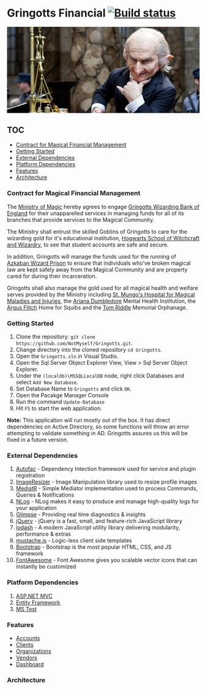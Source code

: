# Gringotts Financial [![Build status](https://ci.appveyor.com/api/projects/status/r26bfloq6gl2b7r8?svg=true)](https://ci.appveyor.com/project/NotMyself/gringotts)

![Gringotts](/docs/images/gringotts_wide.jpg?raw=true "Gringotts")

## TOC

- [Contract for Magical Financial Management](#contract-for-magical-financial-management)
- [Getting Started](#getting-started)
- [External Dependencies](#external-dependencies)
- [Platform Dependencies](#platform-dependencies)
- [Features](#features)
- [Architecture](#architecture)


### Contract for Magical Financial Management

The [Ministry of Magic](http://harrypotter.wikia.com/wiki/British_Ministry_of_Magic) hereby agrees to engage [Gringotts Wizarding Bank of England](http://harrypotter.wikia.com/wiki/Gringotts_Wizarding_Bank) for their unapparelled services in managing funds for all of its branches that provide services to the Magical Community.

The Ministry shall entrust the skilled Goblins of Gringotts to care for the wizarding gold for it's educational institution, [Hogwarts School of Witchcraft and Wizardry](http://harrypotter.wikia.com/wiki/Hogwarts_School_of_Witchcraft_and_Wizardry), to
see that student accounts are safe and secure.

In addition, Gringotts will manage the funds used for the running of [Azkaban Wizard Prison](http://harrypotter.wikia.com/wiki/Azkaban) to ensure that individuals who've broken magical law are kept safely away from
the Magical Community and are property cared for during their incarceration.

Gringotts shall also manage the gold used for all magical health and welfare serves
provided by the Ministry including [St. Mungo's Hospital for Magical Maladies and
Injuries](http://harrypotter.wikia.com/wiki/St_Mungo's_Hospital_for_Magical_Maladies_and_Injuries), the [Ariana Dumbledore](http://harrypotter.wikia.com/wiki/Ariana_Dumbledore) Mental Health Institution, the [Argus Flitch](http://harrypotter.wikia.com/wiki/Argus_Filch) Home for
Squibs and the [Tom Riddle](http://harrypotter.wikia.com/wiki/Tom_Riddle) Memorial Orphanage.

### Getting Started

1. Clone the repository: `git clone https://github.com/NotMyself/Gringotts.git`.
1. Change directory into the cloned repository `cd Gringotts`.
1. Open the `Gringotts.sln` in Visual Studio.
1. Open the Sql Server Object Explorer View, View > Sql Server Object Explorer.
1. Under the `(localdb)\MSSQLLocalDB` node, right click Databases and select `Add New Database`.
1. Set Database Name to `Gringotts` and click `OK`.
1. Open the Pacakge Manager Console
1. Run the command `Update-Database`
1. Hit `F5` to start the web application.

**Note:** This application will run mostly out of the box. It has direct dependencies on Active Directory,
so some functions will throw an error attempting to validate something in AD. Gringotts assures us this 
will be fixed in a future version.

### External Dependencies

1. [Autofac](https://autofac.org/) - Dependency Intection framework used for service and plugin registration
1. [ImageResizer](https://imageresizing.net/) - Image Manipulation library used to resize profile images
1. [MediatR](https://github.com/jbogard/MediatR) - Simple Mediator implementation used to process Commands, Queries & Notifications
1. [NLog](http://nlog-project.org/) - NLog makes it easy to produce and manage high-quality logs for your application
1. [Glimpse](http://getglimpse.com/) - Providing real time diagnostics & insights
1. [jQuery](https://jquery.com/) - jQuery is a fast, small, and feature-rich JavaScript library
1. [lodash](https://lodash.com/) - A modern JavaScript utility library delivering modularity, performance & extras
1. [mustache.js](https://mustache.github.io/) - Logic-less client side templates
1. [Bootstrap](http://getbootstrap.com/) - Bootstrap is the most popular HTML, CSS, and JS framework
1. [FontAwesome](http://fontawesome.io/) - Font Awesome gives you scalable vector icons that can instantly be customized

### Platform Dependencies

1. [ASP.NET MVC](https://www.asp.net/mvc)
1. [Entity Framework](https://msdn.com/data/ef)
1. [MS Test](https://www.visualstudio.com/en-us/docs/test/developer-testing/index)

### Features

- [Accounts](/docs/mockups/account/readme.md?raw=true)
- [Clients](/docs/mockups/client/readme.md?raw=true)
- [Organizations](/docs/mockups/organization/readme.md?raw=true)
- [Vendors](/docs/mockups/vendor/readme.md?raw=true)
- [Dashboard](/docs/mockups/dashboard/readme.md?raw=true)

### Architecture